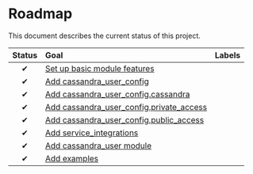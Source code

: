 # Roadmap

This document describes the current status of this project.


| Status | Goal | Labels | 
| :---: | :--- | --- | 
| ✔ | [Set up basic module features]() || 
| ✔ | [Add cassandra_user_config]() ||
| ✔ | [Add cassandra_user_config.cassandra]() ||
| ✔ | [Add cassandra_user_config.private_access]() ||
| ✔ | [Add cassandra_user_config.public_access]() ||
| ✔ | [Add service_integrations]() ||
| ✔ | [Add cassandra_user module]() ||
| ✔ | [Add examples]() ||
